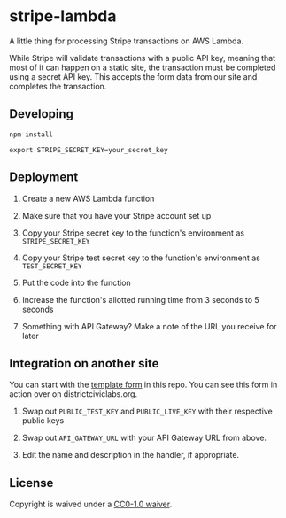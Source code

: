 # stripe-lambda

A little thing for processing Stripe transactions on AWS Lambda.

While Stripe will validate transactions with a public API key, meaning that most of it can happen on a static site, the transaction must be completed using a secret API key. This accepts the form data from our site and completes the transaction.

## Developing

```
npm install

export STRIPE_SECRET_KEY=your_secret_key
```

## Deployment

1. Create a new AWS Lambda function

1. Make sure that you have your Stripe account set up

1. Copy your Stripe secret key to the function's environment as `STRIPE_SECRET_KEY`

1. Copy your Stripe test secret key to the function's environment as `TEST_SECRET_KEY`

1. Put the code into the function

1. Increase the function's allotted running time from 3 seconds to 5 seconds

1. Something with API Gateway? Make a note of the URL you receive for later

## Integration on another site

You can start with the [template form](./template-form.html) in this repo. You can see this form in action over on districtciviclabs.org.

1. Swap out `PUBLIC_TEST_KEY` and `PUBLIC_LIVE_KEY` with their respective public keys

1. Swap out `API_GATEWAY_URL` with your API Gateway URL from above.

1. Edit the name and description in the handler, if appropriate.

## License

Copyright is waived under a [CC0-1.0 waiver](LICENSE.md).
